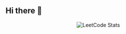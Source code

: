 ## Hi there 👋

<!--
**Byte-Sized-Brain/Byte-Sized-Brain** is a ✨ _special_ ✨ repository because its `README.md` (this file) appears on your GitHub profile.

Here are some ideas to get you started:

- 🔭 I’m currently working on ...
- 🌱 I’m currently learning ...
- 👯 I’m looking to collaborate on ...
- 🤔 I’m looking for help with ...
- 💬 Ask me about ...
- 📫 How to reach me: ...
- 😄 Pronouns: ...
- ⚡ Fun fact: ...
-->
<p align="center">
    <img src="https://leetcard.jacoblin.cool/Thatoneuke?theme=dark&font=Nanum%20Gothic&ext=heatmap" alt="LeetCode Stats" />
</p>
